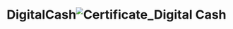 # DigitalCash![Certificate_Digital Cash](https://user-images.githubusercontent.com/81981737/147684759-a79ef2f8-7532-4ae9-86f3-55cb48ee466d.jpg)
